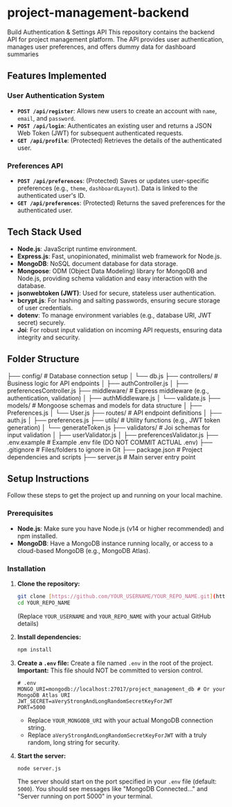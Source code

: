 # project-management-backend
Build Authentication & Settings API
This repository contains the backend API for project management platform. The API provides user authentication, manages user preferences, and offers dummy data for dashboard summaries

## Features Implemented

### User Authentication System
* **`POST /api/register`**: Allows new users to create an account with `name`, `email`, and `password`.
* **`POST /api/login`**: Authenticates an existing user and returns a JSON Web Token (JWT) for subsequent authenticated requests.
* **`GET /api/profile`**: (Protected) Retrieves the details of the authenticated user.

### Preferences API
* **`POST /api/preferences`**: (Protected) Saves or updates user-specific preferences (e.g., `theme`, `dashboardLayout`). Data is linked to the authenticated user's ID.
* **`GET /api/preferences`**: (Protected) Returns the saved preferences for the authenticated user.

## Tech Stack Used

* **Node.js**: JavaScript runtime environment.
* **Express.js**: Fast, unopinionated, minimalist web framework for Node.js.
* **MongoDB**: NoSQL document database for data storage.
* **Mongoose**: ODM (Object Data Modeling) library for MongoDB and Node.js, providing schema validation and easy interaction with the database.
* **jsonwebtoken (JWT)**: Used for secure, stateless user authentication.
* **bcrypt.js**: For hashing and salting passwords, ensuring secure storage of user credentials.
* **dotenv**: To manage environment variables (e.g., database URI, JWT secret) securely.
* **Joi**: For robust input validation on incoming API requests, ensuring data integrity and security.

## Folder Structure

├── config/                  # Database connection setup
│   └── db.js
├── controllers/             # Business logic for API endpoints
│   ├── authController.js
│   ├── preferencesController.js
├── middleware/              # Express middleware (e.g., authentication, validation)
│   ├── authMiddleware.js
│   └── validate.js
├── models/                  # Mongoose schemas and models for data structure
│   ├── Preferences.js
│   └── User.js
├── routes/                  # API endpoint definitions
│   ├── auth.js
│   ├── preferences.js
├── utils/                   # Utility functions (e.g., JWT token generation)
│   └── generateToken.js
├── validators/              # Joi schemas for input validation
│   ├── userValidator.js
│   ├── preferencesValidator.js
├── .env.example             # Example .env file (DO NOT COMMIT ACTUAL .env)
├── .gitignore               # Files/folders to ignore in Git
├── package.json             # Project dependencies and scripts
├── server.js                # Main server entry point

## Setup Instructions

Follow these steps to get the project up and running on your local machine.

### Prerequisites

* **Node.js**: Make sure you have Node.js (v14 or higher recommended) and npm installed.
* **MongoDB**: Have a MongoDB instance running locally, or access to a cloud-based MongoDB (e.g., MongoDB Atlas).

### Installation

1.  **Clone the repository:**
    ```bash
    git clone [https://github.com/YOUR_USERNAME/YOUR_REPO_NAME.git](https://github.com/YOUR_USERNAME/YOUR_REPO_NAME.git)
    cd YOUR_REPO_NAME
    ```
    (Replace `YOUR_USERNAME` and `YOUR_REPO_NAME` with your actual GitHub details)

2.  **Install dependencies:**
    ```bash
    npm install
    ```

3.  **Create a `.env` file:**
    Create a file named `.env` in the root of the project.
    **Important:** This file should NOT be committed to version control.
    ```
    # .env
    MONGO_URI=mongodb://localhost:27017/project_management_db # Or your MongoDB Atlas URI
    JWT_SECRET=aVeryStrongAndLongRandomSecretKeyForJWT
    PORT=5000
    ```
    * Replace `YOUR_MONGODB_URI` with your actual MongoDB connection string.
    * Replace `aVeryStrongAndLongRandomSecretKeyForJWT` with a truly random, long string for security.

4.  **Start the server:**
    ```bash
    node server.js
    ```
    The server should start on the port specified in your `.env` file (default: `5000`). You should see messages like "MongoDB Connected..." and "Server running on port 5000" in your terminal.

